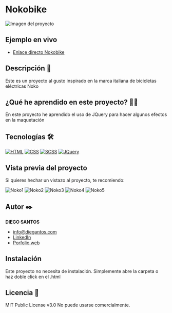 # Nokobike
![Imagen del proyecto](https://user-images.githubusercontent.com/118907489/204326885-1efa278e-a114-4665-84c8-bb3d8a1858f0.png)

## Ejemplo en vivo
- [Enlace directo Nokobike](https://clever-longma-58801e.netlify.app)
<!-- - [URL-de-la-api](URL-de-la-api) -->

## Descripción 📑

Este es un proyecto al gusto inspirado en la marca italiana de bicicletas eléctricas Noko

## ¿Qué he aprendido en este proyecto? 🙇🏻 

En este proyecto he aprendido el uso de JQuery para hacer algunos efectos en la maquetación

## Tecnologías 🛠
<!-- Iconos sacados de: https://github.com/hendrasob/badges/blob/master/README.md y https://github.com/alexandresanlim/Badges4-README.md-Profile -->
[![HTML](https://img.shields.io/badge/HTML5-E34F26?style=for-the-badge&logo=html5&logoColor=white)](https://es.wikipedia.org/wiki/HTML5)
[![CSS](https://img.shields.io/badge/CSS3-1572B6?style=for-the-badge&logo=css3&logoColor=white)](https://es.wikipedia.org/wiki/CSS)
[![SCSS](https://img.shields.io/badge/Sass-CC6699?style=for-the-badge&logo=sass&logoColor=white)](https://es.wikipedia.org/wiki/SCSS)
[![JQuery](https://img.shields.io/badge/jQuery-0769AD?style=for-the-badge&logo=jquery&logoColor=white)](https://es.wikipedia.org/wiki/JQuery)

## Vista previa del proyecto
Si quieres hechar un vistazo al proyecto, te recomiendo:

![Noko1](https://user-images.githubusercontent.com/118907489/204326885-1efa278e-a114-4665-84c8-bb3d8a1858f0.png)
![Noko2](https://user-images.githubusercontent.com/118907489/204326889-c2841acd-bcc9-4a68-b420-d767eb86f677.png)
![Noko3](https://user-images.githubusercontent.com/118907489/204326890-27268e03-7159-4f33-b028-9fe597d4f1b9.png)
![Noko4](https://user-images.githubusercontent.com/118907489/204326898-7694dfd4-b301-4afe-ad68-dd5178643a10.png)
![Noko5](https://user-images.githubusercontent.com/118907489/204326902-faae74da-e57b-43ce-bc32-56a02ce59be7.png)

## Autor ✒️
**DIEGO SANTOS**

* [info@diegantos.com](info@diegantos.com)
* [LinkedIn](https://www.linkedin.com/in/diegantos/)
* [Porfolio web](https://diegantos.com)

## Instalación 
Este proyecto no necesita de instalación. Simplemente abre la carpeta o haz doble click en el .html
  
## Licencia 📄
MIT Public License v3.0
No puede usarse comercialmente.
